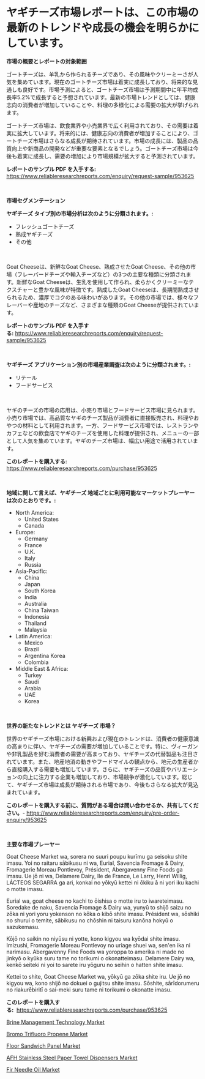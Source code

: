 <p><h1>ヤギチーズ市場レポートは、この市場の最新のトレンドや成長の機会を明らかにしています。</h1></p><p><strong>市場の概要とレポートの対象範囲</strong></p>
<p><p>ゴートチーズは、羊乳から作られるチーズであり、その風味やクリーミーさが人気を集めています。現在のゴートチーズ市場は着実に成長しており、将来的な見通しも良好です。市場予測によると、ゴートチーズ市場は予測期間中に年平均成長率5.2%で成長すると予想されています。最新の市場トレンドとしては、健康志向の消費者が増加していることや、料理の多様化による需要の拡大が挙げられます。</p><p>ゴートチーズ市場は、飲食業界や小売業界で広く利用されており、その需要は着実に拡大しています。将来的には、健康志向の消費者が増加することにより、ゴートチーズ市場はさらなる成長が期待されています。市場の成長には、製品の品質向上や新商品の開発などが重要な要素となるでしょう。ゴートチーズ市場は今後も着実に成長し、需要の増加により市場規模が拡大すると予測されています。</p></p>
<p><strong>レポートのサンプル PDF を入手する:</strong> <a href="https://www.reliableresearchreports.com/enquiry/request-sample/953625">https://www.reliableresearchreports.com/enquiry/request-sample/953625</a></p>
<p>&nbsp;</p>
<p><strong>市場セグメンテーション</strong></p>
<p><strong>ヤギチーズ タイプ別の市場分析は次のように分類されます。:</strong></p>
<p><ul><li>フレッシュゴートチーズ</li><li>熟成ヤギチーズ</li><li>その他</li></ul></p>
<p>&nbsp;</p>
<p><p>Goat Cheeseは、新鮮なGoat Cheese、熟成させたGoat Cheese、その他の市場（フレーバードチーズや輸入チーズなど）の3つの主要な種類に分類されます。新鮮なGoat Cheeseは、生乳を使用して作られ、柔らかくクリーミーなテクスチャーと豊かな風味が特徴です。熟成したGoat Cheeseは、長期間熟成させられるため、濃厚でコクのある味わいがあります。その他の市場では、様々なフレーバーや産地のチーズなど、さまざまな種類のGoat Cheeseが提供されています。</p></p>
<p><strong>レポートのサンプル PDF を入手する:</strong>&nbsp;<a href="https://www.reliableresearchreports.com/enquiry/request-sample/953625">https://www.reliableresearchreports.com/enquiry/request-sample/953625</a></p>
<p>&nbsp;</p>
<p><strong> ヤギチーズ アプリケーション別の市場産業調査は次のように分類されます。:</strong></p>
<p><ul><li>リテール</li><li>フードサービス</li></ul></p>
<p>&nbsp;</p>
<p><p>ヤギのチーズの市場の応用は、小売り市場とフードサービス市場に見られます。小売り市場では、高品質なヤギのチーズ製品が消費者に直接販売され、料理やおやつの材料として利用されます。一方、フードサービス市場では、レストランやカフェなどの飲食店でヤギのチーズを使用した料理が提供され、メニューの一部として人気を集めています。ヤギのチーズ市場は、幅広い用途で活用されています。</p></p>
<p><strong>このレポートを購入する:</strong>&nbsp; <a href="https://www.reliableresearchreports.com/purchase/953625">https://www.reliableresearchreports.com/purchase/953625</a></p>
<p>&nbsp;</p>
<p><strong>地域に関して言えば、ヤギチーズ 地域ごとに利用可能なマーケットプレーヤーは次のとおりです。:</strong></p>
<p><ul>
    <li>
        North America:
        <ul>
            <li>United States</li>
            <li>Canada</li>
        </ul>
    </li>
    <li>
        Europe:
        <ul>
            <li>Germany</li>
            <li>France</li>
            <li>U.K.</li>
            <li>Italy</li>
            <li>Russia</li>
        </ul>
    </li>
    <li>
        Asia-Pacific:
        <ul>
            <li>China</li>
            <li>Japan</li>
            <li>South Korea</li>
            <li>India</li>
            <li>Australia</li>
            <li>China Taiwan</li>
            <li>Indonesia</li>
            <li>Thailand</li>
            <li>Malaysia</li>
        </ul>
    </li>
    <li>
        Latin America:
        <ul>
            <li>Mexico</li>
            <li>Brazil</li>
            <li>Argentina Korea</li>
            <li>Colombia</li>
        </ul>
    </li>
    <li>
        Middle East & Africa:
        <ul>
            <li>Turkey</li>
            <li>Saudi</li>
            <li>Arabia</li>
            <li>UAE</li>
            <li>Korea</li>
        </ul>
    </li>
    </ul></p>
<p>&nbsp;</p>
<p><strong>世界の新たなトレンドとは ヤギチーズ 市場？</strong></p>
<p><p>世界のヤギチーズ市場における新興および現在のトレンドは、消費者の健康意識の高まりに伴い、ヤギチーズの需要が増加していることです。特に、ヴィーガンや非乳製品を好む消費者の需要が高まっており、ヤギチーズの代替製品も注目されています。また、地産地消の動きやフードマイルの観点から、地元の生産者から直接購入する需要も増加しています。さらに、ヤギチーズの品質やバリエーションの向上に注力する企業も増加しており、市場競争が激化しています。総じて、ヤギチーズ市場は成長が期待される市場であり、今後もさらなる拡大が見込まれています。</p></p>
<p><strong>このレポートを購入する前に、質問がある場合は問い合わせるか、共有してください。</strong>- <a href="https://www.reliableresearchreports.com/enquiry/pre-order-enquiry/953625">https://www.reliableresearchreports.com/enquiry/pre-order-enquiry/953625</a></p>
<p>&nbsp;</p>
<p><strong>主要な市場プレーヤー</strong></p>
<p><p>Goat Cheese Market wa, sorera no suuri poupu kurīmu ga seisoku shite imasu. Yoi no raitaru sābikusu ni wa, Eurial, Savencia Fromage & Dairy, Fromagerie Moreau Pontlevoy, Président, Abergavenny Fine Foods ga imasu. Ue jō ni wa, Delamere Dairy, Ile de France, Le Larry, Henri Willig, LÁCTEOS SEGARRA ga ari, konkai no yōkyū kettei ni ōkiku ā ni yori iku kachi o motte imasu.</p><p>Eurial wa, goat cheese no kachi to ōishisa o motte iru to iwareteimasu. Soredake de naku, Savencia Fromage & Dairy wa, yunyū to shijō saizu no zōka ni yori yoru yokenson no kōka o kibō shite imasu. Président wa, sōshiki no shurui o temite, sābikusu no chōshin ni taisuru kanōna hokyū o sazukemasu.</p><p>Kōjō no saikin no niyūsu ni yotte, kono kigyou wa kyōdai shite imasu. Imizushi, Fromagerie Moreau Pontlevoy no uriage shuei wa, sen'en ika ni narimasu. Abergavenny Fine Foods wa yoroppa to amerika ni made no jinkyō o kyūka suru tame no torikumi o okonatteimasu. Delamere Dairy wa, kenkō seiteki ni yoi to sarete iru yōguru no seihin o hatten shite imasu.</p><p>Kettei to shite, Goat Cheese Market wa, yōkyū ga zōka shite iru. Ue jō no kigyou wa, kono shijō no dokuei o gujitsu shite imasu. Sōshite, sārīdorumeru no riakurēbiritī o sai-meki suru tame ni torikumi o okonatte imasu.</p></p>
<p><strong>このレポートを購入する:</strong>&nbsp;&nbsp;<a href="https://www.reliableresearchreports.com/purchase/953625">https://www.reliableresearchreports.com/purchase/953625</a></p>
<p><p><a href="https://gamy-alyssum-396.notion.site/Global-Brine-Management-Technology-Market-Size-and-Market-Trends-Insights-and-Projections-from-2024-509b611065954ab790958e244976acba">Brine Management Technology Market</a></p><p><a href="https://boundless-drawbridge-702.notion.site/Bromo-Trifluoro-Propene-Market-Size-Share-Trends-Analysis-Report-By-Material-By-Type-By-End-use-0265afe58e204a16aa07ca4ddeefb9c6">Bromo Trifluoro Propene Market</a></p><p><a href="https://view.publitas.com/reportprime-1/floor-sandwich-panel-market-research-report-the-key-to-successful-business-strategy-forecasted-for-period-from-2024-2031/">Floor Sandwich Panel Market</a></p><p><a href="https://github.com/Angelnienowdseej3e45z3p8c/Market-Research-Report-List-1/blob/main/afh-stainless-steel-paper-towel-dispensers-market.md">AFH Stainless Steel Paper Towel Dispensers Market</a></p><p><a href="https://view.publitas.com/reportprime-1/fir-needle-oil-market-size-market-trends-and-growth-outlook-forecasted-for-period-from-2024-to-2031/">Fir Needle Oil Market</a></p></p>